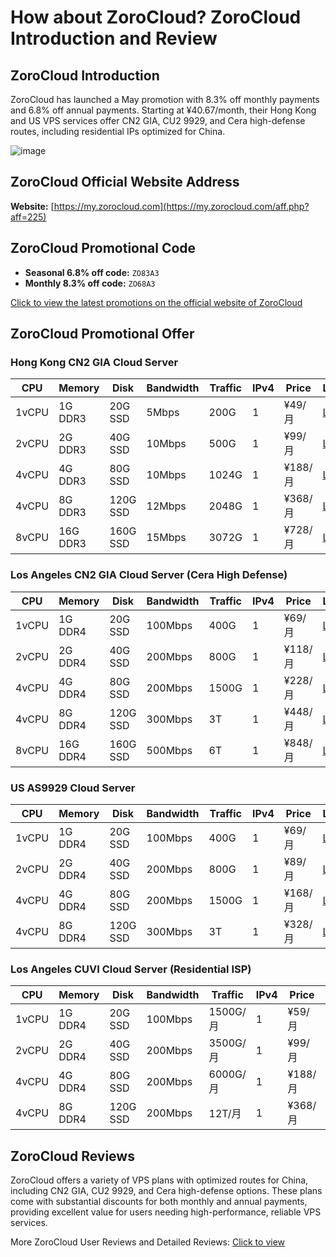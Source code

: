 # How about ZoroCloud? ZoroCloud Introduction and Review

## ZoroCloud Introduction

ZoroCloud has launched a May promotion with 8.3% off monthly payments and 6.8% off annual payments. Starting at ¥40.67/month, their Hong Kong and US VPS services offer CN2 GIA, CU2 9929, and Cera high-defense routes, including residential IPs optimized for China.

![image](https://github.com/pullmaasak/ZoroCloud/assets/169742179/338623ee-36bf-4c98-a5e0-b5f758fa8b30)

## ZoroCloud Official Website Address

**Website:** [https://my.zorocloud.com](https://my.zorocloud.com/aff.php?aff=225)

## ZoroCloud Promotional Code

- **Seasonal 6.8% off code:** `ZO83A3`
- **Monthly 8.3% off code:** `ZO68A3`

[Click to view the latest promotions on the official website of ZoroCloud](https://my.zorocloud.com/aff.php?aff=225)

## ZoroCloud Promotional Offer

### Hong Kong CN2 GIA Cloud Server

| CPU     | Memory | Disk  | Bandwidth | Traffic | IPv4 | Price   | Link                                                                                  |
|---------|--------|-------|-----------|---------|------|---------|---------------------------------------------------------------------------------------|
| 1vCPU   | 1G DDR3| 20G SSD | 5Mbps    | 200G    | 1    | ¥49/月  | [Link](https://my.zorocloud.com/aff.php?aff=225&gid=8)                                   |
| 2vCPU   | 2G DDR3| 40G SSD | 10Mbps   | 500G    | 1    | ¥99/月  | [Link](https://my.zorocloud.com/aff.php?aff=225&gid=8)                                   |
| 4vCPU   | 4G DDR3| 80G SSD | 10Mbps   | 1024G   | 1    | ¥188/月 | [Link](https://my.zorocloud.com/aff.php?aff=225&gid=8)                                   |
| 4vCPU   | 8G DDR3| 120G SSD| 12Mbps   | 2048G   | 1    | ¥368/月 | [Link](https://my.zorocloud.com/aff.php?aff=225&gid=8)                                   |
| 8vCPU   | 16G DDR3| 160G SSD| 15Mbps   | 3072G   | 1    | ¥728/月 | [Link](https://my.zorocloud.com/aff.php?aff=225&gid=8)                                   |

### Los Angeles CN2 GIA Cloud Server (Cera High Defense)

| CPU     | Memory | Disk   | Bandwidth | Traffic | IPv4 | Price    | Link                                                                                  |
|---------|--------|--------|-----------|---------|------|----------|---------------------------------------------------------------------------------------|
| 1vCPU   | 1G DDR4| 20G SSD | 100Mbps  | 400G    | 1    | ¥69/月   | [Link](https://my.zorocloud.com/aff.php?aff=225&gid=7)                                   |
| 2vCPU   | 2G DDR4| 40G SSD | 200Mbps  | 800G    | 1    | ¥118/月  | [Link](https://my.zorocloud.com/aff.php?aff=225&gid=7)                                   |
| 4vCPU   | 4G DDR4| 80G SSD | 200Mbps  | 1500G   | 1    | ¥228/月  | [Link](https://my.zorocloud.com/aff.php?aff=225&gid=7)                                   |
| 4vCPU   | 8G DDR4| 120G SSD| 300Mbps  | 3T      | 1    | ¥448/月  | [Link](https://my.zorocloud.com/aff.php?aff=225&gid=7)                                   |
| 8vCPU   | 16G DDR4| 160G SSD| 500Mbps  | 6T      | 1    | ¥848/月  | [Link](https://my.zorocloud.com/aff.php?aff=225&gid=7)                                   |

### US AS9929 Cloud Server

| CPU     | Memory | Disk   | Bandwidth | Traffic | IPv4 | Price    | Link                                                                                  |
|---------|--------|--------|-----------|---------|------|----------|---------------------------------------------------------------------------------------|
| 1vCPU   | 1G DDR4| 20G SSD | 100Mbps  | 400G    | 1    | ¥69/月   | [Link](https://my.zorocloud.com/aff.php?aff=225&gid=12)                                  |
| 2vCPU   | 2G DDR4| 40G SSD | 200Mbps  | 800G    | 1    | ¥89/月   | [Link](https://my.zorocloud.com/aff.php?aff=225&gid=12)                                  |
| 4vCPU   | 4G DDR4| 80G SSD | 200Mbps  | 1500G   | 1    | ¥168/月  | [Link](https://my.zorocloud.com/aff.php?aff=225&gid=12)                                  |
| 4vCPU   | 8G DDR4| 120G SSD| 300Mbps  | 3T      | 1    | ¥328/月  | [Link](https://my.zorocloud.com/aff.php?aff=225&gid=12)                                  |

### Los Angeles CUVI Cloud Server (Residential ISP)

| CPU     | Memory | Disk   | Bandwidth | Traffic | IPv4 | Price    | Link                                                                                  |
|---------|--------|--------|-----------|---------|------|----------|---------------------------------------------------------------------------------------|
| 1vCPU   | 1G DDR4| 20G SSD | 100Mbps  | 1500G/月| 1    | ¥59/月   | [Link](https://my.zorocloud.com/aff.php?aff=225&gid=15)                                  |
| 2vCPU   | 2G DDR4| 40G SSD | 200Mbps  | 3500G/月| 1    | ¥99/月   | [Link](https://my.zorocloud.com/aff.php?aff=225&gid=15)                                  |
| 4vCPU   | 4G DDR4| 80G SSD | 200Mbps  | 6000G/月| 1    | ¥188/月  | [Link](https://my.zorocloud.com/aff.php?aff=225&gid=15)                                  |
| 4vCPU   | 8G DDR4| 120G SSD| 200Mbps  | 12T/月  | 1    | ¥368/月  | [Link](https://my.zorocloud.com/aff.php?aff=225&gid=15)                                  |

## ZoroCloud Reviews

ZoroCloud offers a variety of VPS plans with optimized routes for China, including CN2 GIA, CU2 9929, and Cera high-defense options. These plans come with substantial discounts for both monthly and annual payments, providing excellent value for users needing high-performance, reliable VPS services.

More ZoroCloud User Reviews and Detailed Reviews: [Click to view](https://my.zorocloud.com/aff.php?aff=225)
